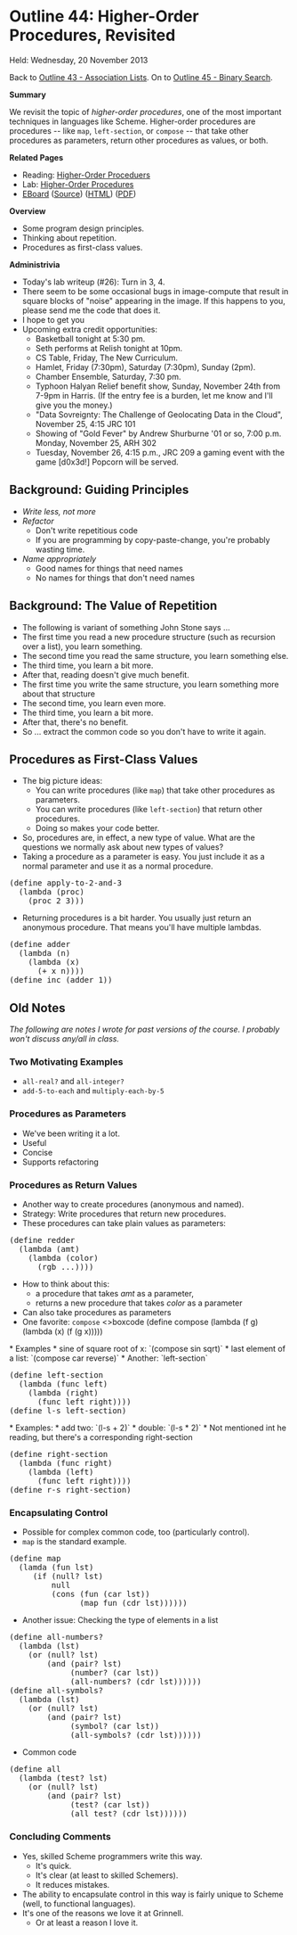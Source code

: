 Outline 44: Higher-Order Procedures, Revisited
==============================================

Held: Wednesday, 20 November 2013

Back to [Outline 43 - Association Lists](outline.43.html).
On to [Outline 45 - Binary Search](outline.45.html).

**Summary**

We revisit the topic of *higher-order procedures*, one of the most
important techniques in languages like Scheme.  Higher-order procedures
are procedures -- like `map`, `left-section`, or `compose` -- that
take other procedures as parameters, return other procedures as values,
or both.

**Related Pages**

* Reading: [Higher-Order Proceduers](../readings/hop-reading.html)
* Lab: [Higher-Order Procedures](../labs/hop-lab.html)
* [EBoard](../eboards/44.md) 
  ([Source](../eboards/44.md))
  ([HTML](../eboards/44.html))
  ([PDF](../eboards/44.pdf))

**Overview**

* Some program design principles.
* Thinking about repetition.
* Procedures as first-class values.

**Administrivia**

* Today's lab writeup (#26): Turn in 3, 4.
* There seem to be some occasional bugs in image-compute that result
  in square blocks of "noise" appearing in the image.  If this happens
  to you, please send me the code that does it.
* I hope to get you
* Upcoming extra credit opportunities:
    * Basketball tonight at 5:30 pm.
    * Seth performs at Relish tonight at 10pm.
    * CS Table, Friday, The New Curriculum.
    * Hamlet, Friday (7:30pm), Saturday (7:30pm), Sunday (2pm).
    * Chamber Ensemble, Saturday, 7:30 pm.
    * Typhoon Halyan Relief benefit show, Sunday, November 24th from 7-9pm
      in Harris.  (If the entry fee is a burden, let me know and I'll
      give you the money.)
    * "Data Sovreignty: The Challenge of Geolocating Data in the Cloud",
      November 25, 4:15 JRC 101
    * Showing of "Gold Fever" by Andrew Shurburne '01 or so, 7:00 p.m.
      Monday, November 25, ARH 302
    * Tuesday, November 26, 4:15 p.m., JRC 209  a gaming event with the 
      game [d0x3d!]   Popcorn will be served.

Background: Guiding Principles
------------------------------

* *Write less, not more*
* *Refactor* 
    * Don't write repetitious code 
    * If you are programming by copy-paste-change, you're probably wasting
      time.
* *Name appropriately*
    * Good names for things that need names
    * No names for things that don't need names

Background: The Value of Repetition
-----------------------------------

* The following is variant of something John Stone says ...
* The first time you read a new procedure structure 
  (such as recursion over a list), you learn something.
* The second time you read the same structure, you learn something else.
* The third time, you learn a bit more.
* After that, reading doesn't give much benefit.
* The first time you write the same structure, you learn something more
  about that structure
* The second time, you learn even more.
* The third time, you learn a bit more.
* After that, there's no benefit.
* So ... extract the common code so you don't have to write it again.

Procedures as First-Class Values
--------------------------------

* The big picture ideas: 
    * You can write procedures (like `map`) that take other procedures as parameters.
    * You can write procedures (like `left-section`) that return other procedures.
    * Doing so makes your code better.
* So, procedures are, in effect, a new type of value.  What are the questions
  we normally ask about new types of values?
* Taking a procedure as a parameter is easy.  You just include it as a normal
  parameter and use it as a normal procedure.
<pre>
(define apply-to-2-and-3
  (lambda (proc)
    (proc 2 3)))
</pre>
* Returning procedures is a bit harder.  You usually just return an anonymous
  procedure.  That means you'll have multiple lambdas.
<pre>
(define adder
  (lambda (n)
    (lambda (x)
      (+ x n))))
(define inc (adder 1))
</pre>

Old Notes
---------

_The following are notes I wrote for past versions of the course.  I probably
won't discuss any/all in class._

### Two Motivating Examples

* `all-real?` and `all-integer?`
* `add-5-to-each` and `multiply-each-by-5`

### Procedures as Parameters

* We've been writing it a lot.
* Useful
* Concise
* Supports refactoring

### Procedures as Return Values

* Another way to create procedures (anonymous and named).
* Strategy: Write procedures that return new procedures.
* These procedures can take plain values as parameters:
<pre>
(define redder
  (lambda (amt)
    (lambda (color)
      (rgb ...))))
</pre>
* How to think about this:
    * a procedure that takes *amt* as a parameter,
    * returns a new procedure that takes *color* as a parameter
* Can also take procedures as parameters
* One favorite: `compose`
<>boxcode
(define compose
  (lambda (f g)
    (lambda (x)
      (f (g x)))))
</pre>
* Examples
    * sine of square root of x: `(compose sin sqrt)`
    * last element of a list: `(compose car reverse)`
* Another: `left-section`
<pre>
(define left-section
  (lambda (func left)
    (lambda (right)
      (func left right))))
(define l-s left-section)
</pre>
* Examples: 
    * add two: `(l-s + 2)`
    * double: `(l-s * 2)`
* Not mentioned int he reading, but there's a corresponding right-section
<pre>
(define right-section
  (lambda (func right)
    (lambda (left)
      (func left right))))
(define r-s right-section)
</pre>

### Encapsulating Control

* Possible for complex common code, too (particularly control).
* `map` is the standard example.  
<pre>
(define map
  (lamda (fun lst)
     (if (null? lst)
         null
         (cons (fun (car lst))
               (map fun (cdr lst))))))
</pre>
* Another issue: Checking the type of elements in a list
<pre>
(define all-numbers?
  (lambda (lst)
    (or (null? lst)
        (and (pair? lst)
             (number? (car lst))
             (all-numbers? (cdr lst))))))
(define all-symbols?
  (lambda (lst)
    (or (null? lst)
        (and (pair? lst)
             (symbol? (car lst))
             (all-symbols? (cdr lst))))))
</pre>
* Common code
<pre>
(define all
  (lambda (test? lst)
    (or (null? lst)
        (and (pair? lst)
             (test? (car lst))
             (all test? (cdr lst))))))
</pre>

### Concluding Comments

* Yes, skilled Scheme programmers write this way.
    * It's quick.
    * It's clear (at least to skilled Schemers).
    * It reduces mistakes.
* The ability to encapsulate control in this way is fairly unique to Scheme
  (well, to functional languages).
* It's one of the reasons we love it at Grinnell.
    * Or at least a reason I love it.


